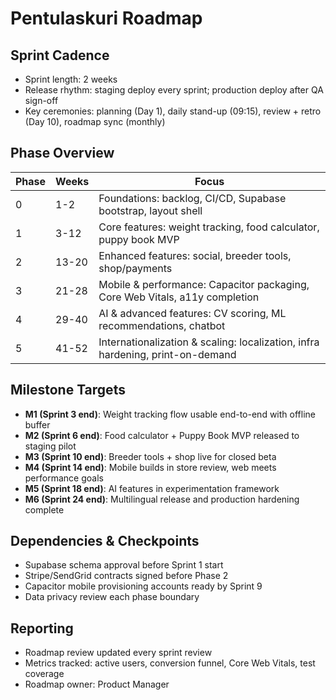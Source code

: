 # Pentulaskuri Roadmap

## Sprint Cadence

- Sprint length: 2 weeks
- Release rhythm: staging deploy every sprint; production deploy after QA sign-off
- Key ceremonies: planning (Day 1), daily stand-up (09:15), review + retro (Day 10), roadmap sync (monthly)

## Phase Overview

| Phase | Weeks | Focus                                                                          |
| ----- | ----- | ------------------------------------------------------------------------------ |
| 0     | 1-2   | Foundations: backlog, CI/CD, Supabase bootstrap, layout shell                  |
| 1     | 3-12  | Core features: weight tracking, food calculator, puppy book MVP                |
| 2     | 13-20 | Enhanced features: social, breeder tools, shop/payments                        |
| 3     | 21-28 | Mobile & performance: Capacitor packaging, Core Web Vitals, a11y completion    |
| 4     | 29-40 | AI & advanced features: CV scoring, ML recommendations, chatbot                |
| 5     | 41-52 | Internationalization & scaling: localization, infra hardening, print-on-demand |

## Milestone Targets

- **M1 (Sprint 3 end)**: Weight tracking flow usable end-to-end with offline buffer
- **M2 (Sprint 6 end)**: Food calculator + Puppy Book MVP released to staging pilot
- **M3 (Sprint 10 end)**: Breeder tools + shop live for closed beta
- **M4 (Sprint 14 end)**: Mobile builds in store review, web meets performance goals
- **M5 (Sprint 18 end)**: AI features in experimentation framework
- **M6 (Sprint 24 end)**: Multilingual release and production hardening complete

## Dependencies & Checkpoints

- Supabase schema approval before Sprint 1 start
- Stripe/SendGrid contracts signed before Phase 2
- Capacitor mobile provisioning accounts ready by Sprint 9
- Data privacy review each phase boundary

## Reporting

- Roadmap review updated every sprint review
- Metrics tracked: active users, conversion funnel, Core Web Vitals, test coverage
- Roadmap owner: Product Manager
